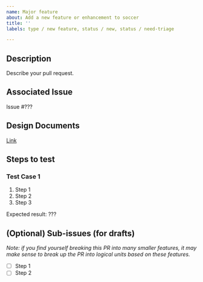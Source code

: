 ```yaml
---
name: Major feature
about: Add a new feature or enhancement to soccer
title: ''
labels: type / new feature, status / new, status / need-triage

---
```


## Description
Describe your pull request.

## Associated Issue
Issue #???

## Design Documents
[Link](link-to-design-doc)

## Steps to test
### Test Case 1
1. Step 1
2. Step 2
3. Step 3

Expected result: ???

## (Optional) Sub-issues (for drafts)
_Note: if you find yourself breaking this PR into many smaller features, it may make sense to break up the PR into logical units based on these features._
- [ ] Step 1
- [ ] Step 2
